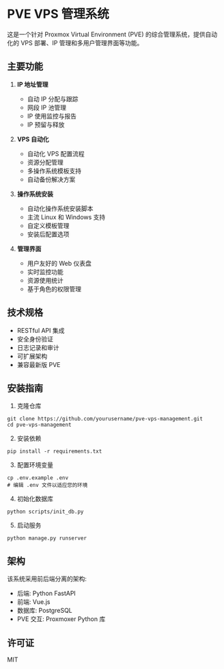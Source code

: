 # PVE VPS 管理系统

这是一个针对 Proxmox Virtual Environment (PVE) 的综合管理系统，提供自动化的 VPS 部署、IP 管理和多用户管理界面等功能。

## 主要功能

1. **IP 地址管理**
   - 自动 IP 分配与跟踪
   - 网段 IP 池管理
   - IP 使用监控与报告
   - IP 预留与释放

2. **VPS 自动化**
   - 自动化 VPS 配置流程
   - 资源分配管理
   - 多操作系统模板支持
   - 自动备份解决方案

3. **操作系统安装**
   - 自动化操作系统安装脚本
   - 主流 Linux 和 Windows 支持
   - 自定义模板管理
   - 安装后配置选项

4. **管理界面**
   - 用户友好的 Web 仪表盘
   - 实时监控功能
   - 资源使用统计
   - 基于角色的权限管理

## 技术规格

- RESTful API 集成
- 安全身份验证
- 日志记录和审计
- 可扩展架构
- 兼容最新版 PVE

## 安装指南

1. 克隆仓库
```
git clone https://github.com/yourusername/pve-vps-management.git
cd pve-vps-management
```

2. 安装依赖
```
pip install -r requirements.txt
```

3. 配置环境变量
```
cp .env.example .env
# 编辑 .env 文件以适应您的环境
```

4. 初始化数据库
```
python scripts/init_db.py
```

5. 启动服务
```
python manage.py runserver
```

## 架构

该系统采用前后端分离的架构:
- 后端: Python FastAPI
- 前端: Vue.js
- 数据库: PostgreSQL
- PVE 交互: Proxmoxer Python 库

## 许可证

MIT 